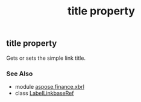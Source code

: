 ﻿---
title: title property
second_title: Aspose.Finance for Python via .NET API References
description: 
type: docs
weight: 110
url: /python-net/aspose.finance.xbrl/labellinkbaseref/title/
is_root: false
---

## title property


Gets or sets the simple link title.

### See Also
* module [aspose.finance.xbrl](../../)
* class [LabelLinkbaseRef](/finance/python-net/aspose.finance.xbrl/labellinkbaseref)
